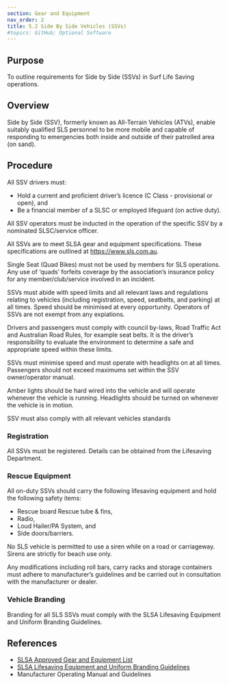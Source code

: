 ```yaml
---
section: Gear and Equipment
nav_order: 2
title: 5.2 Side By Side Vehicles (SSVs)
#topics: GitHub; Optional Software
---
```


## Purpose

To outline requirements for Side by Side (SSVs) in Surf Life Saving operations.

## Overview

Side by Side (SSV), formerly known as All-Terrain Vehicles (ATVs), enable suitably qualified SLS personnel to be more mobile and capable of responding to emergencies both inside and outside of their patrolled area (on sand).

## Procedure

All SSV drivers must:

- Hold a current and proficient driver’s licence (C Class - provisional or open), and
- Be a financial member of a SLSC or employed lifeguard (on active duty).

All SSV operators must be inducted in the operation of the specific SSV by a nominated SLSC/service officer.

All SSVs are to meet SLSA gear and equipment specifications. These specifications are outlined at <https://www.sls.com.au>.

Single Seat (Quad Bikes) must not be used by members for SLS operations. Any use of ‘quads’ forfeits coverage by the association’s insurance policy for any member/club/service involved in an incident.

SSVs must abide with speed limits and all relevant laws and regulations relating to vehicles (including registration, speed, seatbelts, and parking) at all times. Speed should be minimised at every opportunity. Operators of SSVs are not exempt from any expiations.

Drivers and passengers must comply with council by-laws, Road Traffic Act and Australian Road Rules, for example seat belts. It is the driver’s responsibility to evaluate the environment to determine a safe and appropriate speed within these limits.

SSVs must minimise speed and must operate with headlights on at all times. Passengers should not exceed maximums set within the SSV owner/operator manual.

Amber lights should be hard wired into the vehicle and will operate whenever the vehicle is running. Headlights should be turned on whenever the vehicle is in motion.

SSV must also comply with all relevant vehicles standards

### Registration

All SSVs must be registered. Details can be obtained from the Lifesaving Department.

### Rescue Equipment

All on-duty SSVs should carry the following lifesaving equipment and hold the following safety items:

- Rescue board Rescue tube & fins,
- Radio,
- Loud Hailer/PA System, and
- Side doors/barriers.

No SLS vehicle is permitted to use a siren while on a road or carriageway. Sirens are strictly for beach use only.

Any modifications including roll bars, carry racks and storage containers must adhere to manufacturer’s guidelines and be carried out in consultation with the manufacturer or dealer.

### Vehicle Branding

Branding for all SLS SSVs must comply with the SLSA Lifesaving Equipment and Uniform Branding Guidelines.

## References

- [SLSA Approved Gear and Equipment List](https://members.sls.com.au/members/document_library/1/media/12129)
- [SLSA Lifesaving Equipment and Uniform Branding Guidelines](https://members.sls.com.au/members/document_library/1/media/2526)
- Manufacturer Operating Manual and Guidelines
